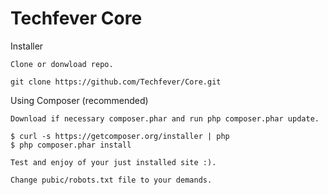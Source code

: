 Techfever Core
==============

Installer

    Clone or donwload repo.

    git clone https://github.com/Techfever/Core.git

Using Composer (recommended)

    Download if necessary composer.phar and run php composer.phar update.

	$ curl -s https://getcomposer.org/installer | php
	$ php composer.phar install

    Test and enjoy of your just installed site :).

	Change pubic/robots.txt file to your demands.